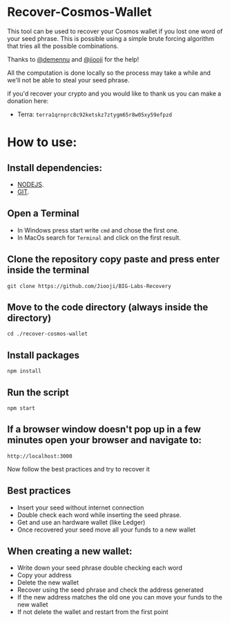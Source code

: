 # Recover-Cosmos-Wallet

This tool can be used to recover your Cosmos wallet if you lost one word of your seed phrase.
This is possible using a simple brute forcing algorithm that tries all the possible combinations.

Thanks to [@demennu](https://github.com/Demennu) and [@jiooji](https://github.com/Jiooji) for the help!

All the computation is done locally so the process may take a while and we'll not be able to steal your seed phrase.

if you'd recover your crypto and you would like to thank us you can make a donation here:

- Terra: `terra1qrnprc8c92ketskz7ztygm65r8w05xy59efpzd`

# How to use:

## Install dependencies:
- [NODEJS](https://radixweb.com/blog/installing-npm-and-nodejs-on-windows-and-mac).
- [GIT](https://git-scm.com/book/en/v2/Getting-Started-Installing-Git).

## Open a Terminal
- In Windows press start write `cmd` and chose the first one.
- In MacOs search for `Terminal` and click on the first result.

## Clone the repository copy paste and press enter inside the terminal

```
git clone https://github.com/Jiooji/BIG-Labs-Recovery
```

## Move to the code directory (always inside the directory)

```
cd ./recover-cosmos-wallet
```

## Install packages

```
npm install
```

## Run the script

```
npm start
```

## If a browser window doesn't pop up in a few minutes open your browser and navigate to:

```
http://localhost:3000
```

Now follow the best practices and try to recover it

## Best practices

- Insert your seed without internet connection
- Double check each word while inserting the seed phrase.
- Get and use an hardware wallet (like Ledger)
- Once recovered your seed move all your funds to a new wallet

## When creating a new wallet:

- Write down your seed phrase double checking each word
- Copy your address
- Delete the new wallet
- Recover using the seed phrase and check the address generated
- If the new address matches the old one you can move your funds to the new wallet
- If not delete the wallet and restart from the first point
